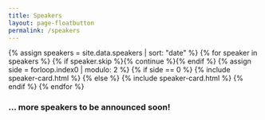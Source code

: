 ```yaml
---
title: Speakers
layout: page-floatbutton
permalink: /speakers
---
```

{% assign speakers = site.data.speakers | sort: "date" %}
{% for speaker in speakers %}
  {% if speaker.skip %}{% continue %}{% endif %}
    {% assign side = forloop.index0 | modulo: 2 %}
      {% if side == 0 %}
        {% include speaker-card.html %}
      {% else %}
        {% include speaker-card.html %}
      {% endif %}
{% endfor %}

### ... more speakers to be announced soon!
